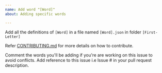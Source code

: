 ```yaml
---
name: Add word "[Word]"
about: Adding specific words

---
```


Add all the definitions of `[Word]` in a file named `[Word].json` in folder `[First-Letter]`


Refer [CONTRIBUTING.md](https://github.com/Showndarya/Hacktoberfest/blob/master/CONTRIBUTING.md) for more details on how to contribute.

Comment the words you'll be adding if you're are working on this issue to avoid conflicts.
Add reference to this issue i.e Issue # in your pull request description.
